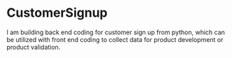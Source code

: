 # CustomerSignup
I am building back end coding for customer sign up from python, which can be utilized with front end coding to collect data for product development or product validation. 

